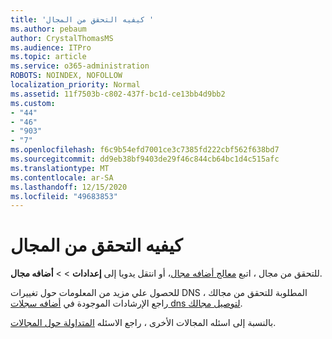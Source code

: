 ```yaml
---
title: 'كيفيه التحقق من المجال '
ms.author: pebaum
author: CrystalThomasMS
ms.audience: ITPro
ms.topic: article
ms.service: o365-administration
ROBOTS: NOINDEX, NOFOLLOW
localization_priority: Normal
ms.assetid: 11f7503b-c802-437f-bc1d-ce13bb4d9bb2
ms.custom:
- "44"
- "46"
- "903"
- "7"
ms.openlocfilehash: f6c9b54efd7001ce3c7385fd222cbf562f638bd7
ms.sourcegitcommit: dd9eb38bf9403de29f46c844cb64bc1d4c515afc
ms.translationtype: MT
ms.contentlocale: ar-SA
ms.lasthandoff: 12/15/2020
ms.locfileid: "49683853"
---
```

# <a name="how-to-verify-your-domain"></a>كيفيه التحقق من المجال

للتحقق من مجال ، اتبع [معالج أضافه مجال](https://admin.microsoft.com/Adminportal#/Domains/Wizard)، أو انتقل يدويا إلى **إعدادات**  >    >  **أضافه مجال**.

للحصول علي مزيد من المعلومات حول تغييرات DNS المطلوبة للتحقق من مجالك ، راجع الإرشادات الموجودة في [أضافه سجلات dns لتوصيل مجالك](https://docs.microsoft.com/microsoft-365/admin/get-help-with-domains/create-dns-records-at-any-dns-hosting-provider).

بالنسبة إلى اسئله المجالات الأخرى ، راجع الاسئله [المتداولة حول المجالات](https://docs.microsoft.com/microsoft-365/admin/setup/domains-faq).
